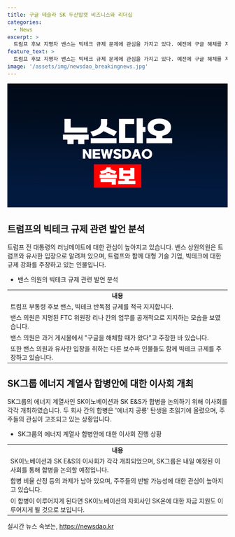 ```yaml
---
title: 구글 테슬라 SK 두산밥캣 비즈니스와 리더십
categories:
  - News
excerpt: >
  트럼프 후보 지명자 밴스는 빅테크 규제 문제에 관심을 가지고 있다. 예전에 구글 해체를 지지하며 대형기술기업과 우호적이지 않았다. 밴스는 실리콘밸리 출신으로 러스트벨트 및 미국 제조업 부활에 주력하며, 머스크를 포함한 경제인들이 밴스의 발탁을 환영하고 있다. 또한, SK그룹의 에너지 계열사 합병안에 대한 이사회와 관련된 상황을 다루는데, SK의 운명적인 이사회가 시작되며, 주주들의 반발 가능성도 언급되고 있다. 
feature_text: >
  트럼프 후보 지명자 밴스는 빅테크 규제 문제에 관심을 가지고 있다. 예전에 구글 해체를 지지하며 대형기술기업과 우호적이지 않았다. 밴스는 실리콘밸리 출신으로 러스트벨트 및 미국 제조업 부활에 주력하며, 머스크를 포함한 경제인들이 밴스의 발탁을 환영하고 있다. 또한, SK그룹의 에너지 계열사 합병안에 대한 이사회와 관련된 상황을 다루는데, SK의 운명적인 이사회가 시작되며, 주주들의 반발 가능성도 언급되고 있다. 
image: '/assets/img/newsdao_breakingnews.jpg'
---
```


<p><img src="/assets/img/newsdao_breakingnews.jpg" alt="pcversion 속보" /></p>

<h2 data-ke-size="size26">트럼프의 빅테크 규제 관련 발언 분석</h2>

<p data-ke-size="size16">
  트럼프 전 대통령의 러닝메이트에 대한 관심이 높아지고 있습니다. 밴스 상원의원은 트럼프와 유사한 입장으로 알려져 있으며, 트럼프와 함께 대형 기술 기업, 빅테크에 대한 규제 강화를 주장하고 있는 인물입니다.
</p>

<ul>
  <li>밴스 의원의 빅테크 규제 관련 발언 분석</li>
</ul>

<table>
  <tr>
    <td style="text-align: center; height: 17px;"><b>내용</b></td>
  </tr>
  <tr>
    <td style="height: 17px;">트럼프 부통령 후보 밴스, 빅테크 반독점 규제를 적극 지지합니다.</td>
  </tr>
  <tr>
    <td style="height: 17px;">밴스 의원은 지명된 FTC 위원장 리나 칸의 업무를 공개적으로 지지하는 모습을 보였습니다.</td>
  </tr>
  <tr>
    <td style="height: 17px;">밴스 의원은 과거 게시물에서 "구글을 해체할 때가 왔다"고 주장한 바 있습니다.</td>
  </tr>
  <tr>
    <td style="height: 17px;">또한 밴스 의원과 유사한 입장을 취하는 다른 보수파 인물들도 함께 빅테크 규제를 주장하고 있습니다.</td>
  </tr>
</table>

<h2 data-ke-size="size26">SK그룹 에너지 계열사 합병안에 대한 이사회 개최</h2>

<p data-ke-size="size16">
  SK그룹의 에너지 계열사인 SK이노베이션과 SK E&S가 합병을 논의하기 위해 이사회를 각각 개최하였습니다. 두 회사 간의 합병은 '에너지 공룡' 탄생을 초읽기에 올렸으며, 주주들의 관심이 고조되고 있는 상황입니다.
</p>

<ul>
  <li>SK그룹의 에너지 계열사 합병안에 대한 이사회 진행 상황</li>
</ul>

<table>
  <tr>
    <td style="text-align: center; height: 17px;"><b>내용</b></td>
  </tr>
  <tr>
    <td style="height: 17px;">SK이노베이션과 SK E&S의 이사회가 각각 개최되었으며, SK그룹은 내일 예정된 이사회를 통해 합병을 논의할 예정입니다.</td>
  </tr>
  <tr>
    <td style="height: 17px;">합병 비율 산정 등의 과제가 남아 있으며, 주주들의 반발 가능성에 대한 관심이 높아지고 있습니다.</td>
  </tr>
  <tr>
    <td style="height: 17px;">이 합병이 이루어지게 된다면 SK이노베이션의 자회사인 SK온에 대한 자금 지원도 이루어지게 될 것으로 보입니다.</td>
  </tr>
</table>
실시간 뉴스 속보는, <a href="https://newsdao.kr" rel="dofollow">https://newsdao.kr</a>



